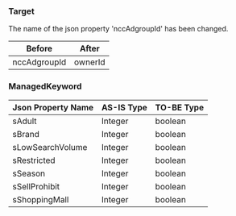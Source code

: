 ### Target
The name of the json property 'nccAdgroupId' has been changed.

Before| After
---------------------|---------------
nccAdgroupId | ownerId


### ManagedKeyword
 Json Property Name | AS-IS Type| TO-BE Type
 ------------------|---------------------|---------------
 sAdult | Integer | boolean 
 sBrand | Integer | boolean
 sLowSearchVolume | Integer | boolean
 sRestricted | Integer | boolean
 sSeason  | Integer | boolean
 sSellProhibit | Integer | boolean
 sShoppingMall | Integer | boolean

